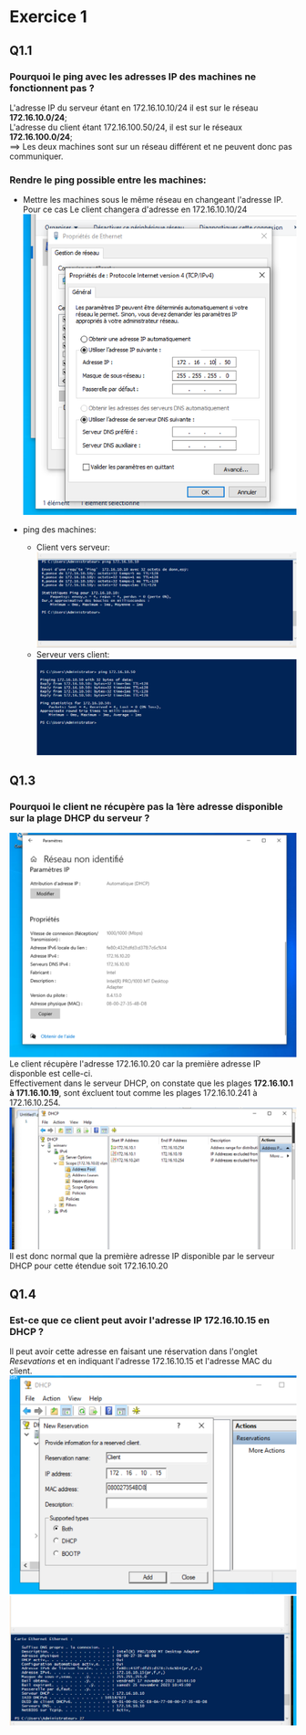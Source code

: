 # Exercice 1
## **Q1.1**
### **Pourquoi le ping avec les adresses IP des machines ne fonctionnent pas ?**  
L'adresse IP du serveur étant en 172.16.10.10/24 il est sur le réseau **172.16.10.0/24**;    
L'adresse du client étant 172.16.100.50/24, il est sur le réseaux **172.16.100.0/24**;  
==> Les deux machines sont sur un réseau différent et ne peuvent donc pas communiquer.

### **Rendre le ping possible entre les machines:**
- Mettre les machines sous le même réseau en changeant l'adresse IP. Pour ce cas Le client changera d'adresse en 172.16.10.10/24
  ![](https://github.com/Bilal-Aldimashq/Checkpoint_2/blob/main/ressources/Capture%20d%E2%80%99%C3%A9cran%202023-11-17%20%C3%A0%2009.37.49.png)

- ping des machines:
   - Client vers serveur:
     ![](https://github.com/Bilal-Aldimashq/Checkpoint_2/blob/main/ressources/Capture%20d%E2%80%99%C3%A9cran%202023-11-17%20%C3%A0%2009.42.22.png)
  - Serveur vers client:
    ![](https://github.com/Bilal-Aldimashq/Checkpoint_2/blob/main/ressources/Capture%20d%E2%80%99%C3%A9cran%202023-11-17%20%C3%A0%2009.43.49.png)


## **Q1.3**
### **Pourquoi le client ne récupère pas la 1ère adresse disponible sur la plage DHCP du serveur ?**   

![](https://github.com/Bilal-Aldimashq/Checkpoint_2/blob/main/ressources/Capture%20d%E2%80%99e%CC%81cran%202023-11-17%20a%CC%80%2010.04.41.png)
Le client récupère l'adresse 172.16.10.20 car la première adresse IP disponble est celle-ci.  
Effectivement dans le serveur DHCP, on constate que les plages **172.16.10.1 à 171.16.10.19**, sont éxcluent tout comme les plages 172.16.10.241 à 172.16.10.254.
![](https://github.com/Bilal-Aldimashq/Checkpoint_2/blob/main/ressources/Capture%20d%E2%80%99e%CC%81cran%202023-11-17%20a%CC%80%2010.06.38.png)
Il est donc normal que la première adresse IP disponible par le serveur DHCP pour cette étendue soit 172.16.10.20

## **Q1.4**
### **Est-ce que ce client peut avoir l'adresse IP 172.16.10.15 en DHCP ?**
Il peut avoir cette adresse en faisant une réservation dans l'onglet _Resevations_ et en indiquant l'adresse 172.16.10.15 et l'adresse MAC du client.
![](https://github.com/Bilal-Aldimashq/Checkpoint_2/blob/main/ressources/Capture%20d%E2%80%99e%CC%81cran%202023-11-17%20a%CC%80%2010.46.26.png)
![](https://github.com/Bilal-Aldimashq/Checkpoint_2/blob/main/ressources/Capture%20d%E2%80%99e%CC%81cran%202023-11-17%20a%CC%80%2010.46.47.png)
